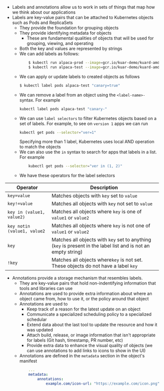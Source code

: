 - Labels and annotations allow us to work in sets of things that map how we think about our applications
- Labels are key-value pairs that can be attached to Kubernetes objects such as Pods and ReplicaSets
	- They provide the foundation for grouping objects
	- They provide identifying metadata for objects
		- These are fundamental qualities of objects that will be used for grouping, viewing, and operating
	- Both the key and values are represented by strings
	- We can add labels as follows:
	  ```bash
		  $ kubectl run alpaca-prod --image=gcr.io/kuar-demo/kuard-amd64:blue --labels="ver=1,app=alpaca,env=prod"
		  $ kubectl run alpaca-test --image=gcr.io/kuar-demo/kuard-amd64:green --labels="ver=2,app=alpaca,env=test"
		```
	- We can apply or update labels to created objects as follows
	  ```bash
	  $ kubectl label pods alpaca-test "canary=true"
		```
	- We can remove a label from an object using the `<label-name>-` syntax. For example
	  ```bash
	  kubectl label pods alpaca-test "canary-"
		```
	- We can use `label selectors` to filter Kubernetes objects based on a set of labels. For example, to see on `version 1` apps we can run
	  ```bash
	  kubectl get pods --selector="ver=1"
		```
		Specifying more than 1 label, Kubernetes uses local AND operation to match the objects
	- We can also use the `in` syntax to search for apps that labels in a list. For example
	  ```bash
		  kubectl get pods --selector="ver in (1, 2)"
		```
	- We have these operators for the label selectors
	  

| Operator                    | Description                                                                                                    |
| --------------------------- | -------------------------------------------------------------------------------------------------------------- |
| `key=value`                 | Matches objects with `key` set to `value`                                                                      |
| `key!=value`                | Matches all objects with `key` not set to `value`                                                              |
| `key in (value1, value2)`   | Matches all objects where `key` is one of `value1` or `value2`                                                 |
| `key notin (value1, value2` | Matches all objects where `key` is not one of `value1` or `value2`                                             |
| `key`                       | Matches all objects with `key` set to anything (`key` is present in the label list and is not an empty string) |
| `!key`                      | Matches all objects where`key` is not set. These objects do not have a label `key`                             |

- Annotations provide a storage mechanism that resembles labels.
	- They are key-value pairs that hold non-indentifying information that tools and libraries can use
	- Annotations are used to provide extra information about where an object came from, how to use it, or the policy around that object
	- Annotations are used to
		- Keep track of a reason for the latest update on an object
		- Communicate a specialized scheduling policy to a specialized schedular
		- Extend data about the last tool to update the resource and how it was updated
		- Attach build, release, or image information that isn't appropriate for labels (Git hash, timestamp, PR number, etc)
		- Provide extra data to enhance the visual quality of objects (we can use annotations to add links to icons to show in the UI)
	- Annotations are defined in the `metadata` section in the object's manifest
	  ```yaml
		  ...
		  metadata:
			  annotations:
				  example.com/icon-url: "https://example.com/icon.png"
		```
		